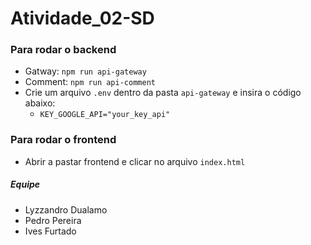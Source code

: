 # Atividade_02-SD

### Para rodar o backend

- Gatway: `npm run api-gateway`
- Comment: `npm run api-comment`
- Crie um arquivo `.env` dentro da pasta `api-gateway` e insira o código abaixo:
  - `KEY_GOOGLE_API="your_key_api"`

### Para rodar o frontend

- Abrir a pastar frontend e clicar no arquivo `index.html`

##### Equipe

- Lyzzandro Dualamo
- Pedro Pereira
- Ives Furtado
